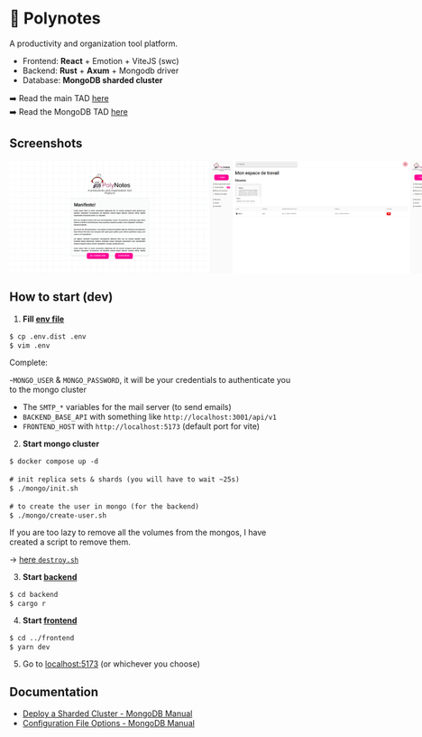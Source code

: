 # 📝 Polynotes

A productivity and organization tool platform.

- Frontend: **React** + Emotion + ViteJS (swc)
- Backend: **Rust** + **Axum** + Mongodb driver
- Database: **MongoDB sharded cluster**

➡️ Read the main TAD [here](https://github.com/lapsus-ord/polynotes/wiki)  
➡️ Read the MongoDB TAD [here](./TAD-MONGO.md)

## Screenshots

<div style="display: flex;">
    <img src="./doc/screenshot_1.png" alt="Screenshot 1" style="height: 200px;">
    <img src="./doc/screenshot_2.png" alt="Screenshot 2" style="height: 200px;">
    <img src="./doc/screenshot_3.png" alt="Screenshot 3" style="height: 200px;">
    <img src="./doc/screenshot_4.png" alt="Screenshot 4" style="height: 200px;">
</div>

## How to start (dev)

1. **Fill [env file](.env)**

```shell
$ cp .env.dist .env
$ vim .env
```

Complete:

-`MONGO_USER` & `MONGO_PASSWORD`, it will be your credentials
to authenticate you to the mongo cluster
- The `SMTP_*` variables for the mail server (to send emails)
- `BACKEND_BASE_API` with something like `http://localhost:3001/api/v1`
- `FRONTEND_HOST` with `http://localhost:5173` (default port for vite)

2. **Start mongo cluster**

```shell
$ docker compose up -d

# init replica sets & shards (you will have to wait ~25s)
$ ./mongo/init.sh

# to create the user in mongo (for the backend)
$ ./mongo/create-user.sh
```

If you are too lazy to remove all the volumes from the mongos,
I have created a script to remove them.

-> [here `destroy.sh`](./mongo/destroy.sh)

3. **Start [backend](./backend)**

```shell
$ cd backend
$ cargo r
```

4. **Start [frontend](./frontend)**

```shell
$ cd ../frontend
$ yarn dev
```

5. Go to [localhost:5173](http://localhost:5173) (or whichever you choose)

## Documentation

- [Deploy a Sharded Cluster - MongoDB Manual](https://www.mongodb.com/docs/v6.0/tutorial/deploy-shard-cluster/)
- [Configuration File Options - MongoDB Manual](https://www.mongodb.com/docs/manual/reference/configuration-options)
